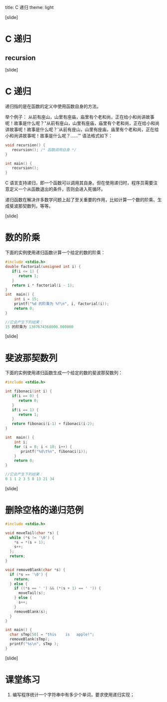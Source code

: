 title: C 递归
theme: light

[slide]
# C 递归
## recursion


[slide]
# C 递归
递归指的是在函数的定义中使用函数自身的方法。

举个例子：
从前有座山，山里有座庙，庙里有个老和尚，正在给小和尚讲故事呢！故事是什么呢？"从前有座山，山里有座庙，庙里有个老和尚，正在给小和尚讲故事呢！故事是什么呢？'从前有座山，山里有座庙，庙里有个老和尚，正在给小和尚讲故事呢！故事是什么呢？……'" 语法格式如下：
```c
void recursion() {
   recursion(); /* 函数调用自身 */
}

int main() {
   recursion();
}
```
C 语言支持递归，即一个函数可以调用其自身。但在使用递归时，程序员需要注意定义一个从函数退出的条件，否则会进入死循环。

递归函数在解决许多数学问题上起了至关重要的作用，比如计算一个数的阶乘、生成斐波那契数列，等等。

[slide]
# 数的阶乘

下面的实例使用递归函数计算一个给定的数的阶乘：
```c
#include <stdio.h>
double factorial(unsigned int i) {
   if(i <= 1) {
      return 1;
   }
   return i * factorial(i - 1);
}
int  main() {
    int i = 15;
    printf("%d 的阶乘为 %f\n", i, factorial(i));
    return 0;
}

//它会产生下列结果：
15 的阶乘为 1307674368000.000000
```

[slide]
# 斐波那契数列

下面的实例使用递归函数生成一个给定的数的斐波那契数列：
```c
#include <stdio.h>

int fibonaci(int i) {
   if(i == 0) {
      return 0;
   }
   if(i == 1) {
      return 1;
   }
   return fibonaci(i-1) + fibonaci(i-2);
}

int  main() {
    int i;
    for (i = 0; i < 10; i++) {
       printf("%d\t%n", fibonaci(i));
    }
    return 0;
}

//它会产生下列结果：
0 1 1 2 3 5 8 13 21 34
```

[slide]
# 删除空格的递归范例
```c
#include <stdio.h>

void moveTail(char *s) {
  while (*s != '\0') {
    *s = *(s + 1);
    s++;
  };
  return;
}

void removeBlank(char *s) {
  if (*s == '\0') {
    return;
  } else {
    if ((*s == ' ') && (*(s + 1) == ' ')) {
      moveTail(s);
    } else {
      s++;
    }
    removeBlank(s);
  }
}

int main() {
  char sTmp[50] = "this    is   apple!";
  removeBlank(sTmp);
  printf("%s\n", sTmp );
}
```


[slide]
# 课堂练习 
1. 编写程序统计一个字符串中有多少个单词，要求使用递归实现；